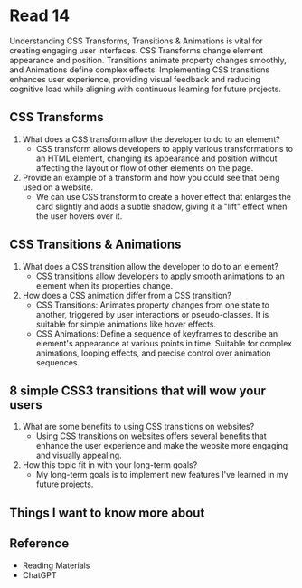 # Read 14

Understanding CSS Transforms, Transitions & Animations is vital for creating engaging user interfaces. CSS Transforms change element appearance and position. Transitions animate property changes smoothly, and Animations define complex effects. Implementing CSS transitions enhances user experience, providing visual feedback and reducing cognitive load while aligning with continuous learning for future projects.

## CSS Transforms

1. What does a CSS transform allow the developer to do to an element?
   - CSS transform allows developers to apply various transformations to an HTML element, changing its appearance and position without affecting the layout or flow of other elements on the page.
2. Provide an example of a transform and how you could see that being used on a website.
   - We can use CSS transform to create a hover effect that enlarges the card slightly and adds a subtle shadow, giving it a "lift" effect when the user hovers over it.

## CSS Transitions & Animations

1. What does a CSS transition allow the developer to do to an element?
   - CSS transitions allow developers to apply smooth animations to an element when its properties change.
2. How does a CSS animation differ from a CSS transition?
   - CSS Transitions: Animates property changes from one state to another, triggered by user interactions or pseudo-classes. It is suitable for simple animations like hover effects.
   - CSS Animations: Define a sequence of keyframes to describe an element's appearance at various points in time. Suitable for complex animations, looping effects, and precise control over animation sequences.

## 8 simple CSS3 transitions that will wow your users

1. What are some benefits to using CSS transitions on websites?
   - Using CSS transitions on websites offers several benefits that enhance the user experience and make the website more engaging and visually appealing.
2. How this topic fit in with your long-term goals?
   - My long-term goals is to implement new features I've learned in my future projects.

## Things I want to know more about

## Reference

- Reading Materials
- ChatGPT